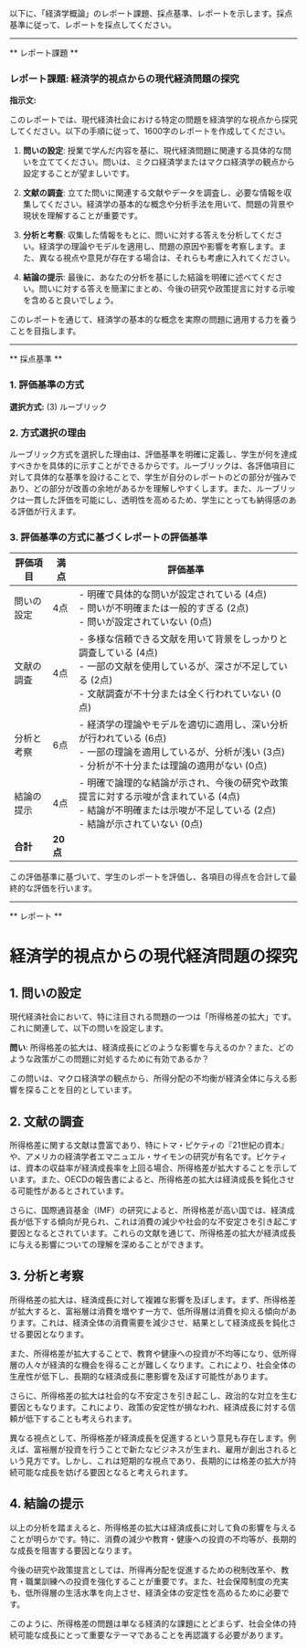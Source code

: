 以下に、「経済学概論」のレポート課題、採点基準、レポートを示します。採点基準に従って、レポートを採点してください。

---------------------------------------
** レポート課題 **

### レポート課題: 経済学的視点からの現代経済問題の探究

**指示文:**

このレポートでは、現代経済社会における特定の問題を経済学的な視点から探究してください。以下の手順に従って、1600字のレポートを作成してください。

1. **問いの設定**: 授業で学んだ内容を基に、現代経済問題に関連する具体的な問いを立ててください。問いは、ミクロ経済学またはマクロ経済学の観点から設定することが望ましいです。

2. **文献の調査**: 立てた問いに関連する文献やデータを調査し、必要な情報を収集してください。経済学の基本的な概念や分析手法を用いて、問題の背景や現状を理解することが重要です。

3. **分析と考察**: 収集した情報をもとに、問いに対する答えを分析してください。経済学の理論やモデルを適用し、問題の原因や影響を考察します。また、異なる視点や意見が存在する場合は、それらも考慮に入れてください。

4. **結論の提示**: 最後に、あなたの分析を基にした結論を明確に述べてください。問いに対する答えを簡潔にまとめ、今後の研究や政策提言に対する示唆を含めると良いでしょう。

このレポートを通じて、経済学の基本的な概念を実際の問題に適用する力を養うことを目指します。

---------------------------------------
** 採点基準 **

### 1. 評価基準の方式
**選択方式:** (3) ルーブリック

### 2. 方式選択の理由
ルーブリック方式を選択した理由は、評価基準を明確に定義し、学生が何を達成すべきかを具体的に示すことができるからです。ルーブリックは、各評価項目に対して具体的な基準を設けることで、学生が自分のレポートのどの部分が強みであり、どの部分が改善の余地があるかを理解しやすくします。また、ルーブリックは一貫した評価を可能にし、透明性を高めるため、学生にとっても納得感のある評価が行えます。

### 3. 評価基準の方式に基づくレポートの評価基準

| 評価項目               | 満点 | 評価基準                                                                                     |
|------------------------|------|----------------------------------------------------------------------------------------------|
| 問いの設定             | 4点  | - 明確で具体的な問いが設定されている (4点) <br> - 問いが不明確または一般的すぎる (2点) <br> - 問いが設定されていない (0点) |
| 文献の調査             | 4点  | - 多様な信頼できる文献を用いて背景をしっかりと調査している (4点) <br> - 一部の文献を使用しているが、深さが不足している (2点) <br> - 文献調査が不十分または全く行われていない (0点) |
| 分析と考察             | 6点  | - 経済学の理論やモデルを適切に適用し、深い分析が行われている (6点) <br> - 一部の理論を適用しているが、分析が浅い (3点) <br> - 分析が不十分または理論の適用がない (0点) |
| 結論の提示             | 4点  | - 明確で論理的な結論が示され、今後の研究や政策提言に対する示唆が含まれている (4点) <br> - 結論が不明確または示唆が不足している (2点) <br> - 結論が示されていない (0点) |
| **合計**               | **20点** |                                                                                              |

この評価基準に基づいて、学生のレポートを評価し、各項目の得点を合計して最終的な評価を行います。

---------------------------------------
** レポート **
# 経済学的視点からの現代経済問題の探究

## 1. 問いの設定

現代経済社会において、特に注目される問題の一つは「所得格差の拡大」です。これに関連して、以下の問いを設定します。

**問い**: 所得格差の拡大は、経済成長にどのような影響を与えるのか？また、どのような政策がこの問題に対処するために有効であるか？

この問いは、マクロ経済学の観点から、所得分配の不均衡が経済全体に与える影響を探ることを目的としています。

## 2. 文献の調査

所得格差に関する文献は豊富であり、特にトマ・ピケティの『21世紀の資本』や、アメリカの経済学者エマニュエル・サイモンの研究が有名です。ピケティは、資本の収益率が経済成長率を上回る場合、所得格差が拡大することを示しています。また、OECDの報告書によると、所得格差の拡大は経済成長を鈍化させる可能性があるとされています。

さらに、国際通貨基金（IMF）の研究によると、所得格差が高い国では、経済成長が低下する傾向が見られ、これは消費の減少や社会的な不安定さを引き起こす要因となるとされています。これらの文献を通じて、所得格差の拡大が経済成長に与える影響についての理解を深めることができます。

## 3. 分析と考察

所得格差の拡大は、経済成長に対して複雑な影響を及ぼします。まず、所得格差が拡大すると、富裕層は消費を増やす一方で、低所得層は消費を抑える傾向があります。これは、経済全体の消費需要を減少させ、結果として経済成長を鈍化させる要因となります。

また、所得格差が拡大することで、教育や健康への投資が不均等になり、低所得層の人々が経済的な機会を得ることが難しくなります。これにより、社会全体の生産性が低下し、長期的な経済成長に悪影響を及ぼす可能性があります。

さらに、所得格差の拡大は社会的な不安定さを引き起こし、政治的な対立を生む要因ともなります。これにより、政策の安定性が損なわれ、経済成長に対する信頼が低下することも考えられます。

異なる視点として、所得格差が経済成長を促進するという意見も存在します。例えば、富裕層が投資を行うことで新たなビジネスが生まれ、雇用が創出されるという見方です。しかし、これは短期的な視点であり、長期的には格差の拡大が持続可能な成長を妨げる要因となると考えられます。

## 4. 結論の提示

以上の分析を踏まえると、所得格差の拡大は経済成長に対して負の影響を与えることが明らかです。特に、消費の減少や教育・健康への投資の不均等が、長期的な成長を阻害する要因となります。

今後の研究や政策提言としては、所得再分配を促進するための税制改革や、教育・職業訓練への投資を強化することが重要です。また、社会保障制度の充実も、低所得層の生活水準を向上させ、経済全体の安定性を高めるために必要です。

このように、所得格差の問題は単なる経済的な課題にとどまらず、社会全体の持続可能な成長にとって重要なテーマであることを再認識する必要があります。

